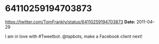 # 64110259194703873
https://twitter.com/TomFrankly/status/64110259194703873
**Date:** 2011-04-29

I am in love with #Tweetbot. @tapbots, make a Facebook client next!
